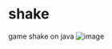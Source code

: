 # shake
game shake on java
![image](https://user-images.githubusercontent.com/61544738/193420950-0a9931dd-2144-4b0e-b48e-f2e7de610ebc.png)
